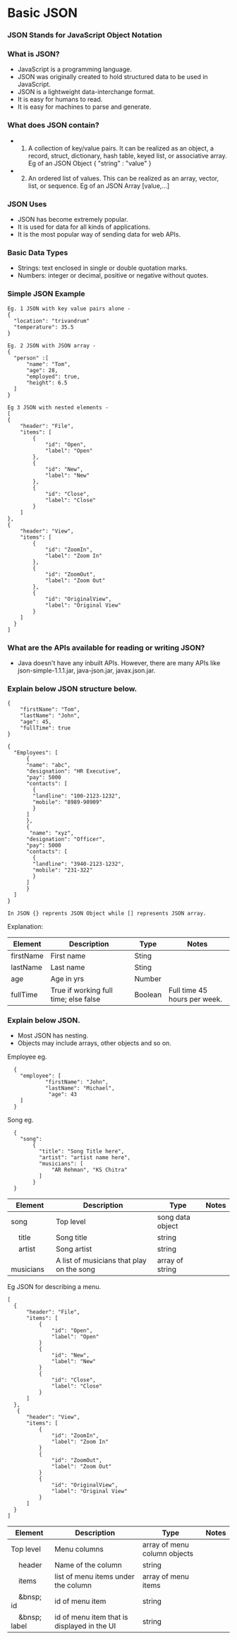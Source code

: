 # Basic JSON

### JSON Stands for JavaScript Object Notation

### What is JSON? 
- JavaScript is a programming language. 
- JSON was originally created to hold structured data to be used in JavaScript. 
- JSON is a lightweight data-interchange format. 
- It is easy for humans to read. 
- It is easy for machines to parse and generate. 

### What does JSON contain? 
- 1. A collection of key/value pairs. It can be realized as an object, a record, struct, dictionary, hash table, keyed list, or associative array. 
  Eg of an JSON Object 
  { "string" : "value" }

- 2. An ordered list of values. This can be realized as an array, vector, list, or sequence. 
  Eg of an JSON Array
  [value,...]
  
### JSON Uses 
- JSON has become extremely popular. 
- It is used for data for all kinds of applications. 
- It is the most popular way of sending data for web APIs. 

### Basic Data Types
- Strings: text enclosed in single or double quotation marks. 
- Numbers: integer or decimal, positive or negative without quotes. 

### Simple JSON Example 
    Eg. 1 JSON with key value pairs alone - 
    {
      "location": "trivandrum"
      "temperature": 35.5
    }
    
    Eg. 2 JSON with JSON array - 
    {
      "person" :[
          "name": "Tom", 
          "age": 28, 
          "employed": true, 
          "height": 6.5 
      ]
    }
    
    Eg 3 JSON with nested elements - 
    [
    {
        "header": "File",
        "items": [
            {
                "id": "Open",
                "label": "Open"
            },
            {
                "id": "New",
                "label": "New"
            },
            {
                "id": "Close",
                "label": "Close"
            }
        ]
    },
    {
        "header": "View",
        "items": [
            {
                "id": "ZoomIn",
                "label": "Zoom In"
            },
            {
                "id": "ZoomOut",
                "label": "Zoom Out"
            },
            {
                "id": "OriginalView",
                "label": "Original View"
            }
        ]
      }
    ]

### What are the APIs available for reading or writing JSON? 
- Java doesn't have any inbuilt APIs. However, there are many APIs like json-simple-1.1.1.jar, java-json.jar, javax.json.jar. 

### Explain below JSON structure below. 
    {
        "firstName": "Tom", 
        "lastName": "John", 
        "age": 45, 
        "fullTime": true
    }

    {
      "Employees": [
          {
          "name": "abc", 
          "designation": "HR Executive", 
          "pay": 5000
          "contacts": [
            {
            "landline": "100-2123-1232", 
            "mobile": "8989-90909"
            }
          ]
          },
          {
           "name": "xyz", 
          "designation": "Officer", 
          "pay": 5000
          "contacts": [
            {
            "landline": "3940-2123-1232", 
            "mobile": "231-322"
            }
          ]
          }
      ]
    }
  
    In JSON {} reprents JSON Object while [] represents JSON array.  
  
  Explanation: 
                
| Element  | Description | Type | Notes |
| -------- | ----------- | ---- |------ |
| firstName| First name  |Sting |       |
| lastName | Last name   |Sting |       |
| age      | Age in yrs  |Number|       |
| fullTime | True if working full time; else false | Boolean | Full time 45 hours per week. |

### Explain below JSON.
- Most JSON has nesting. 
- Objects may include arrays, other objects and so on. 
  
Employee eg. 

      {
        "employee": [
                "firstName": "John", 
                "lastName": "Michael", 
                 "age": 43
        ] 
      }
      
 Song eg. 
 
      {
        "song": 
            {
              "title": "Song Title here", 
              "artist": "artist name here",
              "musicians": [
                  "AR Rehman", "KS Chitra"
              ]
            } 
      }
 
 | Element | Description | Type | Notes | 
 | --------| ----------- | -----| ------|
 | song    | Top level   | song data object | | 
 | &nbsp; &nbsp; title | Song title | string | | 
 | &nbsp; &nbsp; artist | Song artist | string | | 
 | &nbsp; &nbsp; musicians | A list of musicians that play on the song | array of string | | 
 
Eg JSON for describing a menu. 

    [
      {
          "header": "File", 
          "items": [
              {
                  "id": "Open", 
                  "label": "Open"
              }
              {
                  "id": "New", 
                  "label": "New"
              }
              {
                  "id": "Close", 
                  "label": "Close"
              }
          ]     
      }, 
       {
          "header": "View", 
          "items": [
              {
                  "id": "ZoomIn", 
                  "label": "Zoom In"
              }
              {
                  "id": "ZoomOut", 
                  "label": "Zoom Out"
              }
              {
                  "id": "OriginalView", 
                  "label": "Original View"
              }
          ]     
      }
    ]
    
| Element | Description | Type | Notes | 
| --------| ------------| -----| ------| 
| Top level | Menu columns | array of menu column objects | | 
| &nbsp; &nbsp; header | Name of the column | string | | 
| &nbsp; &nbsp; items | list of menu items under the column | array of menu items | | 
| &nbsp; &nbsp; &bnsp; id | id of menu item | string | | 
| &nbsp; &nbsp; &bnsp; label | id of menu item that is displayed in the UI | string | | 

